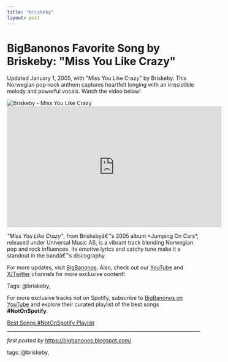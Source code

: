 ```yaml
---
title: "briskeby"
layout: post
---
```

<!-- Title of the Post -->
<h1 >BigBanonos Favorite Song by Briskeby: "Miss You Like Crazy"</h1> <!-- Introductory Text -->
<p >Updated January 1, 2005, with "Miss You Like Crazy" by Briskeby. This Norwegian pop-rock anthem captures heartfelt longing with an irresistible melody and powerful vocals. Watch the video below!</p> <!-- Featured Image -->
<div > <img src="https://yt3.googleusercontent.com/ytc/AIdro_ngFwwvc0CMiteL_YSbPsxigb2XRPLeNoHnhHdbQ1ygASQ=s900-c-k-c0x00ffffff-no-rj" alt="Briskeby - Miss You Like Crazy" />
</div> <!-- YouTube Video Embed -->
<div > <iframe width="560" height="315" src="https://www.youtube.com/embed/thAN8NrT-H8" frameborder="0" allowfullscreen></iframe>
</div> <!-- Song Information -->
<div > <p><em>"Miss You Like Crazy"</em>, from Briskebyâ€™s 2005 album *Jumping On Cars*, released under Universal Music AS, is a vibrant track blending Norwegian pop and rock influences. Its emotive lyrics and catchy tune make it a standout in the bandâ€™s discography.</p>
</div> <!-- Footer Links -->
<div > <p>For more updates, visit <a href="https://bigbanonos.blogspot.com/" target="_blank">BigBanonos</a>. Also, check out our <a href="https://www.youtube.com/@BigBanonos" target="_blank">YouTube</a> and <a href="https://x.com/bigbanonos" target="_blank">X/Twitter</a> channels for more exclusive content!</p>
</div> <!-- Tags -->
<p >Tags: @briskeby,</p>


<!--Subscribe and Playlist Links-->
<div>
    <p>For more exclusive tracks not on Spotify, subscribe to <a href="https://www.youtube.com/@BigBanonos" target="_blank">BigBanonos on YouTube</a> and explore their curated playlist of the best songs <strong>#NotOnSpotify</strong>.</p>
    <p><a href="https://www.youtube.com/playlist?list=PLtuNtuTatqI0kFahUCbtbfenC_ET5O_tr" target="_blank">Best Songs #NotOnSpotify Playlist<br /></a></p></div>

<hr />

<p><em>first posted by</em> <a href="https://bigbanonos.blogspot.com/" rel="noopener" target="_new">https://bigbanonos.blogspot.com/</a></p>

<p>tags: @briskeby,</p>
